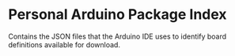 
Personal Arduino Package Index
==============================

Contains the JSON files that the Arduino IDE uses to identify board definitions
available for download. 

